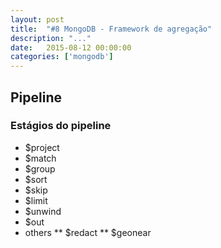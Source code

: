 ```yaml
---
layout: post
title:  "#8 MongoDB - Framework de agregação"
description: "..."
date:   2015-08-12 00:00:00
categories: ['mongodb']
---
```


## Pipeline

### Estágios do pipeline

* $project
* $match
* $group
* $sort
* $skip
* $limit
* $unwind
* $out
* others
** $redact
** $geonear
